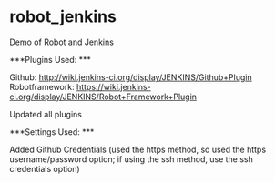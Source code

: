 robot_jenkins
=============

Demo of Robot and Jenkins

***Plugins Used:	***

Github: http://wiki.jenkins-ci.org/display/JENKINS/Github+Plugin
Robotframework: https://wiki.jenkins-ci.org/display/JENKINS/Robot+Framework+Plugin

Updated all plugins


***Settings Used:	***

Added Github Credentials (used the https method, so used the https username/password
	option; if using the ssh method, use the ssh credentials option)
	
